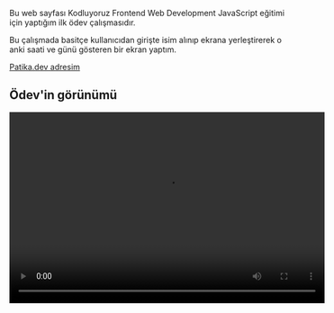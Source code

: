 Bu web sayfası Kodluyoruz Frontend Web Development JavaScript eğitimi için yaptığım ilk ödev çalışmasıdır.

Bu çalışmada basitçe kullanıcıdan girişte isim alınıp ekrana yerleştirerek o anki saati ve günü gösteren bir ekran yaptım.

<a href="https://app.patika.dev/karacatufan">Patika.dev adresim</a>


<h2> Ödev'in görünümü </h2>

<video width="560" height="340" controls>
  <source src="Kodluyoruz Javascript Saat Ödevi.mp4" type="video/mp4">
</video>
